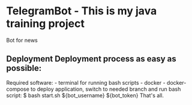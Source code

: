 # TelegramBot - This is my java training project
Bot for news

## Deployment Deployment process as easy as possible: 
Required software: - terminal for running bash scripts - docker - docker-compose to 
deploy application, switch to needed branch and run bash script: 
$ bash start.sh ${bot_username} ${bot_token} That's all.
